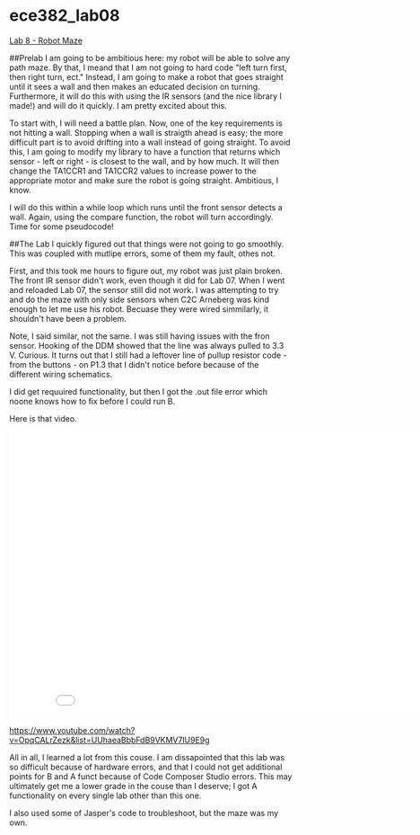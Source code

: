 ece382_lab08
============

[Lab 8 - Robot Maze](http://ece382.com/labs/lab8/index.html)

##Prelab
I am going to be ambitious here: my robot will be able to solve any path maze. By that, I meand that I am not going to hard code "left turn first, then right turn, ect." Instead, I am going to make a robot that goes straight until it sees a wall and then makes an educated decision on turning. Furthermore, it will do this with using the IR sensors (and the nice library I made!) and will do it quickly. I am pretty excited about this.

To start with, I will need a battle plan. Now, one of the key requirements is not hitting a wall. Stopping when a wall is straigth ahead is easy; the more difficult part is to avoid drifting into a wall instead of going straight. To avoid this, I am going to modify my library to have a function that returns which sensor - left or right - is closest to the wall, and by how much. It will then change the TA1CCR1 and TA1CCR2 values to increase power to the appropriate motor and make sure the robot is going straight. Ambitious, I know.

I will do this within a while loop which runs until the front sensor detects a wall. Again, using the compare function, the robot will turn accordingly. Time for some pseudocode!

##The Lab
I quickly figured out that things were not going to go smoothly. This was coupled with mutlipe errors, some of them my fault, othes not.

First, and this took me hours to figure out, my robot was just plain broken. The front IR sensor didn't work, even though it did for Lab 07. When I went and reloaded Lab 07, the sensor still did not work. I was attempting to try and do the maze with only side sensors when C2C Arneberg was kind enough to let me use his robot. Becuase they were wired simmilarly, it shouldn't have been a problem.

Note, I said similar, not the same. I was still having issues with the fron sensor. Hooking of the DDM showed that the line was always pulled to 3.3 V. Curious. It turns out that I still had a leftover line of pullup resistor code - from the buttons - on P1.3 that I didn't notice before because of the different wiring schematics.

I did get requuired functionality, but then I got the .out file error which noone knows how to fix before I could run B.

Here is that video.
<iframe width="854" height="510" src="//www.youtube.com/embed/OpqCALrZezk?list=UUhaeaBbbFdB9VKMV7lU9E9g" frameborder="0" allowfullscreen></iframe>

https://www.youtube.com/watch?v=OpqCALrZezk&list=UUhaeaBbbFdB9VKMV7lU9E9g 

All in all, I learned a lot from this couse. I am dissapointed that this lab was so difficult because of hardware errors, and that I could not get additional points for B and A funct because of Code Composer Studio errors. This may ultimately get me a lower grade in the couse than I deserve; I got A functionality on every single lab other than this one.

I also used some of Jasper's code to troubleshoot, but the maze was my own.
